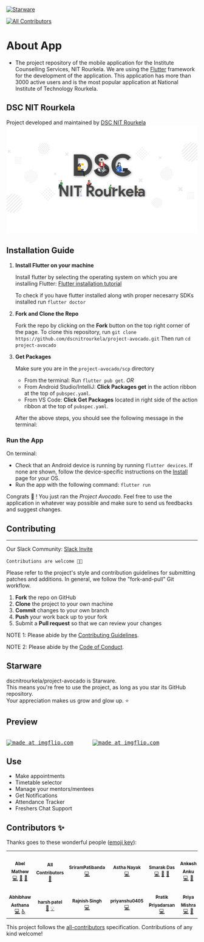 [![Starware](https://img.shields.io/badge/Starware-⭐-black?labelColor=f9b00d)](https://github.com/zepfietje/starware)
<!-- ALL-CONTRIBUTORS-BADGE:START - Do not remove or modify this section -->
[![All Contributors](https://img.shields.io/badge/all_contributors-14-orange.svg?style=flat-square)](#contributors-)
<!-- ALL-CONTRIBUTORS-BADGE:END -->

# About App

- The project repository of the mobile application for the Institute Counselling Services, NIT Rourkela. We are using the [Flutter](https://flutter.dev/) framework for the development of the application. This application has more than 3000 active users and is the most popular application at National Institute of Technology Rourkela.

## DSC NIT Rourkela

Project developed and maintained by [DSC NIT Rourkela](https://dscnitrourkela.org/)
![DSC NIT Rourkela Cover Image](./RepoCover.png)

## Installation Guide

1. **Install Flutter on your machine**

    Install flutter by selecting the operating system on which you are installing Flutter: [Flutter installation tutorial](https://flutter.dev/docs/get-started/install)

    To check if you have flutter installed along wtih proper necesarry SDKs installed
    run `flutter doctor`

2. **Fork and Clone the Repo**

    Fork the repo by clicking on the **Fork** button on the top right corner of the page.
    To clone this repository, run `git clone https://github.com/dscnitrourkela/project-avocado.git`
    Then run `cd project-avocado`

3. **Get Packages**

     Make sure you are in the `project-avocado/scp` directory

    - From the terminal: Run `flutter pub get`.
      _OR_
    - From Android Studio/IntelliJ: **Click Packages get** in the action ribbon at the top of `pubspec.yaml`.
    - From VS Code: **Click Get Packages** located in right side of the action ribbon at the top of `pubspec.yaml`.

    After the above steps, you should see the following message in the terminal:

### Run the App

  On terminal:

- Check that an Android device is running by running `flutter devices`. If none are shown, follow the device-specific instructions on the [Install](https://flutter.dev/docs/get-started/install) page for your OS.
- Run the app with the following command: `flutter run`

Congrats 🥳 ! You just ran the _Project Avocado_.
Feel free to use the application in whatever way possible and make sure to send us feedbacks and suggest changes.

## Contributing

------------
Our Slack Community: [Slack Invite](http://bit.ly/NITRDevs) <br>

`Contributions are welcome 🎉🎉`

Please refer to the project's style and contribution guidelines for submitting patches and additions. In general, we follow the "fork-and-pull" Git workflow.

 1. **Fork** the repo on GitHub
 2. **Clone** the project to your own machine
 3. **Commit** changes to your own branch
 4. **Push** your work back up to your fork
 5. Submit a **Pull request** so that we can review your changes

NOTE 1: Please abide by the [Contributing Guidelines](https://github.com/dscnitrourkela/project-avocado/blob/master/CONTRIBUTING.md).

NOTE 2: Please abide by the [Code of Conduct](https://github.com/dscnitrourkela/project-avocado/blob/master/CODE_OF_CONDUCT.md).

## Starware

dscnitrourkela/project-avocado is Starware.  
This means you're free to use the project, as long as you star its GitHub repository.  
Your appreciation makes us grow and glow up. ⭐

## Preview

<pre>

<a href="https://imgflip.com/gif/3cftti"><img src="https://i.imgflip.com/3cftti.gif" title="made at imgflip.com"/></a>      <a href="https://imgflip.com/gif/3cftvz"><img src="https://i.imgflip.com/3cftvz.gif" title="made at imgflip.com"/></a>
</pre>

## Use

- Make appointments
- Timetable selector
- Manage your mentors/mentees
- Get Notifications
- Attendance Tracker
- Freshers Chat Support

## Contributors ✨

Thanks goes to these wonderful people ([emoji key](https://allcontributors.org/docs/en/emoji-key)):

<!-- ALL-CONTRIBUTORS-LIST:START - Do not remove or modify this section -->
<!-- prettier-ignore-start -->
<!-- markdownlint-disable -->
<table>
  <tr>
    <td align="center"><a href="https://designrknight-website.web.app/"><img src="https://avatars0.githubusercontent.com/u/27865704?v=4?s=100" width="100px;" alt=""/><br /><sub><b>Abel Mathew</b></sub></a><br /><a href="https://github.com/dscnitrourkela/project-avocado/commits?author=DesignrKnight" title="Code">💻</a> <a href="#projectManagement-DesignrKnight" title="Project Management">📆</a> <a href="#maintenance-DesignrKnight" title="Maintenance">🚧</a></td>
    <td align="center"><a href="https://allcontributors.org"><img src="https://avatars1.githubusercontent.com/u/46410174?v=4?s=100" width="100px;" alt=""/><br /><sub><b>All Contributors</b></sub></a><br /><a href="#tool-all-contributors" title="Tools">🔧</a></td>
    <td align="center"><a href="https://www.linkedin.com/in/patibanda-sriram-237a0b193/"><img src="https://avatars3.githubusercontent.com/u/56649197?v=4?s=100" width="100px;" alt=""/><br /><sub><b>SriramPatibanda</b></sub></a><br /><a href="https://github.com/dscnitrourkela/project-avocado/commits?author=SriramPatibanda" title="Code">💻</a></td>
    <td align="center"><a href="https://github.com/nayakastha"><img src="https://avatars0.githubusercontent.com/u/58568514?v=4?s=100" width="100px;" alt=""/><br /><sub><b>Astha Nayak</b></sub></a><br /><a href="https://github.com/dscnitrourkela/project-avocado/commits?author=nayakastha" title="Code">💻</a></td>
    <td align="center"><a href="https://github.com/Thesmader"><img src="https://avatars2.githubusercontent.com/u/34758667?v=4?s=100" width="100px;" alt=""/><br /><sub><b>Smarak Das</b></sub></a><br /><a href="https://github.com/dscnitrourkela/project-avocado/commits?author=Thesmader" title="Code">💻</a> <a href="#projectManagement-Thesmader" title="Project Management">📆</a> <a href="#maintenance-Thesmader" title="Maintenance">🚧</a></td>
    <td align="center"><a href="https://github.com/ankank30"><img src="https://avatars3.githubusercontent.com/u/35187467?v=4?s=100" width="100px;" alt=""/><br /><sub><b>Ankesh Anku</b></sub></a><br /><a href="https://github.com/dscnitrourkela/project-avocado/commits?author=ankank30" title="Code">💻</a> <a href="#projectManagement-ankank30" title="Project Management">📆</a></td>
    <td align="center"><a href="https://github.com/Chinmay-KB"><img src="https://avatars0.githubusercontent.com/u/13520364?v=4?s=100" width="100px;" alt=""/><br /><sub><b>Chinmay Kabi</b></sub></a><br /><a href="https://github.com/dscnitrourkela/project-avocado/commits?author=Chinmay-KB" title="Code">💻</a> <a href="#projectManagement-Chinmay-KB" title="Project Management">📆</a> <a href="#platform-Chinmay-KB" title="Packaging/porting to new platform">📦</a></td>
  </tr>
  <tr>
    <td align="center"><a href="https://abhibhaw.team"><img src="https://avatars3.githubusercontent.com/u/39991296?v=4?s=100" width="100px;" alt=""/><br /><sub><b>Abhibhaw Asthana</b></sub></a><br /><a href="https://github.com/dscnitrourkela/project-avocado/commits?author=abhibhaw" title="Code">💻</a> <a href="#a11y-abhibhaw" title="Accessibility">️️️️♿️</a></td>
    <td align="center"><a href="http://harshpatel.netlify.app"><img src="https://avatars1.githubusercontent.com/u/44067918?v=4?s=100" width="100px;" alt=""/><br /><sub><b>harsh patel</b></sub></a><br /><a href="https://github.com/dscnitrourkela/project-avocado/commits?author=hkp27299" title="Documentation">📖</a> <a href="#example-hkp27299" title="Examples">💡</a></td>
    <td align="center"><a href="https://github.com/rajnis09"><img src="https://avatars2.githubusercontent.com/u/46453101?v=4?s=100" width="100px;" alt=""/><br /><sub><b>Rajnish Singh</b></sub></a><br /><a href="https://github.com/dscnitrourkela/project-avocado/commits?author=rajnis09" title="Code">💻</a></td>
    <td align="center"><a href="https://github.com/priyanshu0405"><img src="https://avatars0.githubusercontent.com/u/58037946?v=4?s=100" width="100px;" alt=""/><br /><sub><b>priyanshu0405</b></sub></a><br /><a href="https://github.com/dscnitrourkela/project-avocado/commits?author=priyanshu0405" title="Code">💻</a></td>
    <td align="center"><a href="https://sites.google.com/view/pratik-priyadarsan-third-year/home?authuser=0"><img src="https://avatars3.githubusercontent.com/u/53232687?v=4?s=100" width="100px;" alt=""/><br /><sub><b>Pratik Priyadarsan</b></sub></a><br /><a href="https://github.com/dscnitrourkela/project-avocado/commits?author=pratik0197" title="Code">💻</a></td>
    <td align="center"><a href="https://github.com/Priya-81199"><img src="https://avatars2.githubusercontent.com/u/46104353?v=4?s=100" width="100px;" alt=""/><br /><sub><b>Priya Mishra</b></sub></a><br /><a href="https://github.com/dscnitrourkela/project-avocado/commits?author=Priya-81199" title="Code">💻</a> <a href="#maintenance-Priya-81199" title="Maintenance">🚧</a></td>
    <td align="center"><a href="https://github.com/haru-02"><img src="https://avatars2.githubusercontent.com/u/56230164?v=4?s=100" width="100px;" alt=""/><br /><sub><b>Rahul Balaji</b></sub></a><br /><a href="https://github.com/dscnitrourkela/project-avocado/commits?author=haru-02" title="Code">💻</a> <a href="#maintenance-haru-02" title="Maintenance">🚧</a></td>
  </tr>
</table>

<!-- markdownlint-restore -->
<!-- prettier-ignore-end -->

<!-- ALL-CONTRIBUTORS-LIST:END -->

This project follows the [all-contributors](https://github.com/all-contributors/all-contributors) specification. Contributions of any kind welcome!
